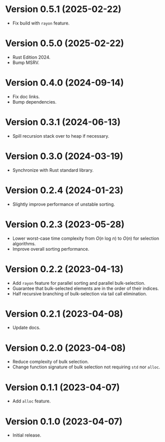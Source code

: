 # Version 0.5.1 (2025-02-22)

  * Fix build with `rayon` feature.

# Version 0.5.0 (2025-02-22)

  * Rust Edition 2024.
  * Bump MSRV.

# Version 0.4.0 (2024-09-14)

  * Fix doc links.
  * Bump dependencies.

# Version 0.3.1 (2024-06-13)

  * Spill recursion stack over to heap if necessary.

# Version 0.3.0 (2024-03-19)

  * Synchronize with Rust standard library.

# Version 0.2.4 (2024-01-23)

  * Slightly improve performance of unstable sorting.

# Version 0.2.3 (2023-05-28)

  * Lower worst-case time complexity from *O*(*n* log *n*) to *O*(*n*)
    for selection algorithms.
  * Improve overall sorting performance.

# Version 0.2.2 (2023-04-13)

  * Add `rayon` feature for parallel sorting and parallel bulk-selection.
  * Guarantee that bulk-selected elements are in the order of their indices.
  * Half recursive branching of bulk-selection via tail call elimination.

# Version 0.2.1 (2023-04-08)

  * Update docs.

# Version 0.2.0 (2023-04-08)

  * Reduce complexity of bulk selection.
  * Change function signature of bulk selection not requiring `std` nor `alloc`.

# Version 0.1.1 (2023-04-07)

  * Add `alloc` feature.

# Version 0.1.0 (2023-04-07)

  * Initial release.
